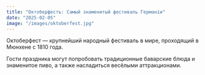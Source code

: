 ```yaml
---
title: "Октоберфестъ: Самый знаменитый фестиваль Германіи"
date: "2025-02-05"
image: "/images/oktoberfest.jpg"
---
```


Октоберфест — крупнейший народный фестиваль в мире, проходящий в Мюнхене с 1810 года.

Гости праздника могут попробовать традиционные баварские блюда и знаменитое пиво, а также насладиться весёлыми аттракционами.
